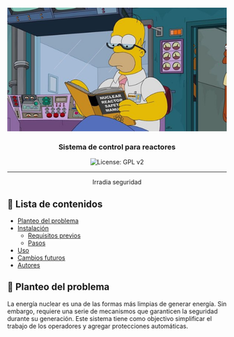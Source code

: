 <p align="center">
  <a href="" rel="noopener">
 <img src="../img/homero_leyendo.jpg" alt="Project logo"></a>
</p>
<h3 align="center">Sistema de control para reactores</h3>

<div align="center">

![License: GPL v2](https://img.shields.io/badge/License-GPL_v2-blue.svg)

</div>

---

<p align="center"> Irradia seguridad
    <br> 
</p>

## 📝 Lista de contenidos

- [Planteo del problema](#problem_statement)
- [Instalación](getting_started)
  - [Requisitos previos](prerequisites)
  - [Pasos](set_up)
- [Uso](#usage)
- [Cambios futuros](#future_scope)
- [Autores](#authors)

## 🧐 Planteo del problema <a name = "problem_statement"></a>

La energía nuclear es una de las formas más limpias de generar energía. Sin embargo, requiere una serie de mecanismos que garanticen la seguridad durante su generación. Este sistema tiene como objectivo simplificar el trabajo de los operadores y agregar protecciones automáticas.
